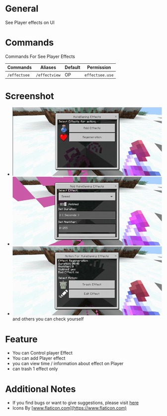 # General

See Player effects on UI

# Commands

Commands For See Player Effects

Commands | Aliases | Default | Permission
--- | --- | --- | ---
`/effectsee` | `/effectview` | OP | `effectsee.use`

# Screenshot

- ![Screenshot](https://raw.githubusercontent.com/MulqiGaming64/EffectSee/main/Screenshot1.jpg?token=GHSAT0AAAAAABOH6YGOMZJK5Q7O5TLZZSMEYPQ27GA)
- ![Screenshot](https://raw.githubusercontent.com/MulqiGaming64/EffectSee/main/Screenshot2.jpg?token=GHSAT0AAAAAABOH6YGOV2Y42C2XKTA73OEYYPQ27ZQ)
- ![Screenshot](https://raw.githubusercontent.com/MulqiGaming64/EffectSee/main/Screenshot3.jpg?token=GHSAT0AAAAAABOH6YGPQWSINJDEEESSK2WUYPQ3AJQ)
and others you can check yourself

# Feature
- You can Control player Effect
- You can add Player effect
- you can view time / information about effect on Player
- can trash 1 effect only

# Additional Notes

- If you find bugs or want to give suggestions, please visit [here](https://github.com/MulqiGaming64/EffectSee/issues)
- Icons By [www.flaticon.com](https://www.flaticon.com)

